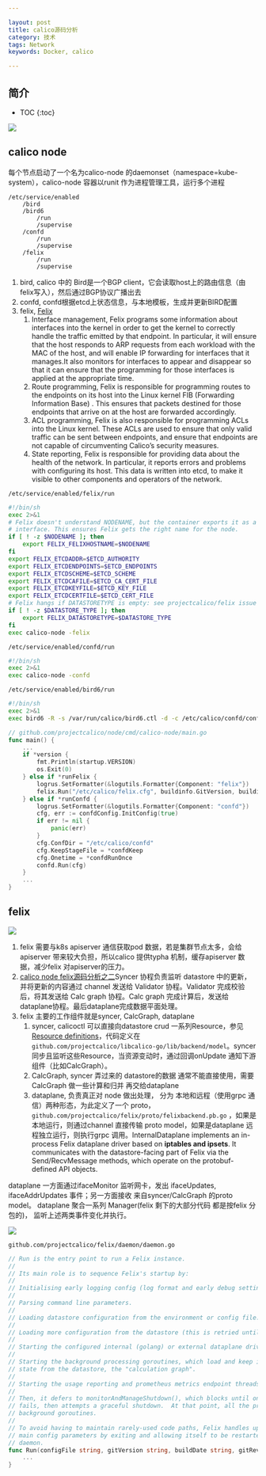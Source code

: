 ```yaml
---

layout: post
title: calico源码分析
category: 技术
tags: Network
keywords: Docker, calico

---
```


## 简介

* TOC
{:toc}

![](/public/upload/network/calico_route.png)

##  calico node

每个节点启动了一个名为calico-node 的daemonset（namespace=kube-system），calico-node 容器以runit 作为进程管理工具，运行多个进程

```
/etc/service/enabled
    /bird
    /bird6
        /run
        /supervise
    /confd
        /run
        /supervise
    /felix
        /run
        /supervise
```
1. bird, calico 中的 Bird是一个BGP client，它会读取host上的路由信息（由felix写入），然后通过BGP协议广播出去
2. confd, confd根据etcd上状态信息，与本地模板，生成并更新BIRD配置
3. felix,  [Felix](https://docs.projectcalico.org/reference/architecture/overview)
    1. Interface management, Felix programs some information about interfaces into the kernel in order to get the kernel to correctly handle the traffic emitted by that endpoint. In particular, it will ensure that the host responds to ARP requests from each workload with the MAC of the host, and will enable IP forwarding for interfaces that it manages.It also monitors for interfaces to appear and disappear so that it can ensure that the programming for those interfaces is applied at the appropriate time.
    2. Route programming, Felix is responsible for programming routes to the endpoints on its host into the Linux kernel FIB (Forwarding Information Base) . This ensures that packets destined for those endpoints that arrive on at the host are forwarded accordingly.
    3. ACL programming, Felix is also responsible for programming ACLs into the Linux kernel. These ACLs are used to ensure that only valid traffic can be sent between endpoints, and ensure that endpoints are not capable of circumventing Calico’s security measures.
    4. State reporting, Felix is responsible for providing data about the health of the network. In particular, it reports errors and problems with configuring its host. This data is written into etcd, to make it visible to other components and operators of the network.

`/etc/service/enabled/felix/run` 
```sh
#!/bin/sh
exec 2>&1
# Felix doesn't understand NODENAME, but the container exports it as a common
# interface. This ensures Felix gets the right name for the node.
if [ ! -z $NODENAME ]; then
    export FELIX_FELIXHOSTNAME=$NODENAME
fi
export FELIX_ETCDADDR=$ETCD_AUTHORITY
export FELIX_ETCDENDPOINTS=$ETCD_ENDPOINTS
export FELIX_ETCDSCHEME=$ETCD_SCHEME
export FELIX_ETCDCAFILE=$ETCD_CA_CERT_FILE
export FELIX_ETCDKEYFILE=$ETCD_KEY_FILE
export FELIX_ETCDCERTFILE=$ETCD_CERT_FILE
# Felix hangs if DATASTORETYPE is empty: see projectcalico/felix issue #1156.
if [ ! -z $DATASTORE_TYPE ]; then
    export FELIX_DATASTORETYPE=$DATASTORE_TYPE
fi
exec calico-node -felix
```

`/etc/service/enabled/confd/run` 
```sh
#!/bin/sh
exec 2>&1
exec calico-node -confd
```

`/etc/service/enabled/bird6/run` 
```sh
#!/bin/sh
exec 2>&1
exec bird6 -R -s /var/run/calico/bird6.ctl -d -c /etc/calico/confd/config/bird6.cfg
```


```go
// github.com/projectcalico/node/cmd/calico-node/main.go
func main() {
    ...
    if *version {
		fmt.Println(startup.VERSION)
		os.Exit(0)
	} else if *runFelix {
		logrus.SetFormatter(&logutils.Formatter{Component: "felix"})
		felix.Run("/etc/calico/felix.cfg", buildinfo.GitVersion, buildinfo.GitRevision, buildinfo.BuildDate)
	} else if *runConfd {
		logrus.SetFormatter(&logutils.Formatter{Component: "confd"})
		cfg, err := confdConfig.InitConfig(true)
		if err != nil {
			panic(err)
		}
		cfg.ConfDir = "/etc/calico/confd"
		cfg.KeepStageFile = *confdKeep
		cfg.Onetime = *confdRunOnce
		confd.Run(cfg)
    }
    ...
}
```

## felix 

![](/public/upload/network/calico_felix.png)

1. felix 需要与k8s apiserver 通信获取pod 数据，若是集群节点太多，会给apiserver 带来较大负担，所以calico 提供typha 机制，缓存apiserver 数据，减少felix 对apiserver的压力。 
2. [calico node felix源码分析之二](https://blog.csdn.net/zhonglinzhang/article/details/97660972)Syncer 协程负责监听 datastore 中的更新，并将更新的内容通过 channel 发送给 Validator 协程。Validator 完成校验后，将其发送给 Calc graph 协程。Calc graph 完成计算后，发送给dataplane协程。最后dataplane完成数据平面处理。
3. felix 主要的工作组件就是syncer, CalcGraph, dataplane
    1. syncer, calicoctl 可以直接向datastore crud 一系列Resource，参见[Resource definitions](https://docs.projectcalico.org/reference/resources/overview)，代码定义在`github.com/projectcalico/libcalico-go/lib/backend/model`。syncer 同步且监听这些Resource，当资源变动时，通过回调onUpdate 通知下游组件（比如CalcGraph）。 
    2. CalcGraph, syncer 弄过来的 datastore的数据 通常不能直接使用，需要CalcGraph 做一些计算和归并 再交给dataplane 
    3. dataplane, 负责真正对 node 做出处理， 分为 本地和远程（使用grpc 通信）两种形态，为此定义了一个 proto，`github.com/projectcalico/felix/proto/felixbackend.pb.go` ，如果是本地运行，则通过channel 直接传输 proto model，如果是dataplane 远程独立运行，则执行grpc 调用。InternalDataplane implements an in-process Felix dataplane driver based on **iptables and ipsets**.  It communicates with the datastore-facing part of Felix via the Send/RecvMessage methods, which operate on the protobuf-defined API objects.

dataplane 一方面通过ifaceMonitor 监听网卡，发出 ifaceUpdates, ifaceAddrUpdates 事件；另一方面接收 来自syncer/CalcGraph 的proto model。 dataplane 聚合一系列 Manager(felix 剩下的大部分代码 都是按felix 分包的)， 监听上述两类事件变化并执行。 

![](/public/upload/network/calico_felix_object.png)

`github.com/projectcalico/felix/daemon/daemon.go`

```go
// Run is the entry point to run a Felix instance.
//
// Its main role is to sequence Felix's startup by:
//
// Initialising early logging config (log format and early debug settings).
//
// Parsing command line parameters.
//
// Loading datastore configuration from the environment or config file.
//
// Loading more configuration from the datastore (this is retried until success).
//
// Starting the configured internal (golang) or external dataplane driver.
//
// Starting the background processing goroutines, which load and keep in sync with the
// state from the datastore, the "calculation graph".
//
// Starting the usage reporting and prometheus metrics endpoint threads (if configured).
//
// Then, it defers to monitorAndManageShutdown(), which blocks until one of the components
// fails, then attempts a graceful shutdown.  At that point, all the processing is in
// background goroutines.
//
// To avoid having to maintain rarely-used code paths, Felix handles updates to its
// main config parameters by exiting and allowing itself to be restarted by the init
// daemon.
func Run(configFile string, gitVersion string, buildDate string, gitRevision string) {
    ...   
}
```




